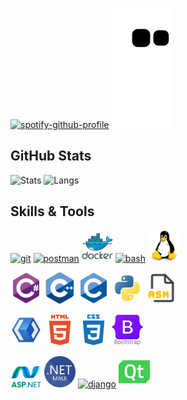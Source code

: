 [![spotify-github-profile](https://spotify-github-profile.vercel.app/api/view?uid=31ief7p6czjox3f6ud2pbdzw62wa&cover_image=true&theme=novatorem&show_offline=false&background_color=121212&interchange=false&bar_color=53b14f&bar_color_cover=false)](https://github.com/kittinan/spotify-github-profile)
<img src="https://github.com/denis-pptx/denis-pptx/blob/output/github-contribution-grid-snake.svg" />

## GitHub Stats  
<div>
  <img src="https://github-readme-stats.vercel.app/api?username=denis-pptx&show_icons=true&theme=dark&hide_border=true" alt="Stats" height="170" />
  <img src="https://github-readme-stats.vercel.app/api/top-langs/?username=denis-pptx&layout=compact&theme=dark&hide_border=true" alt="Langs" height="170" />
</div>

## Skills & Tools
<a href="https://git-scm.com/" target="_blank" rel="noreferrer"> <img src="https://www.vectorlogo.zone/logos/git-scm/git-scm-icon.svg" alt="git" width="50" height="50" /></a>
<a href="https://postman.com" target="_blank" rel="noreferrer"> <img src="https://www.vectorlogo.zone/logos/getpostman/getpostman-icon.svg" alt="postman" width="50" height="50" /></a>
<a href="https://www.docker.com/" target="_blank" rel="noreferrer"> <img src="https://raw.githubusercontent.com/devicons/devicon/master/icons/docker/docker-original-wordmark.svg" alt="docker" width="50" height="50" /></a>
<a href="https://www.gnu.org/software/bash/" target="_blank" rel="noreferrer"> <img src="https://icons-for-free.com/iconfiles/png/512/bash+dark-1331550886960171470.png" alt="bash" width="50" height="50" /></a>
<a href="https://www.linux.org/" target="_blank" rel="noreferrer"> <img src="https://raw.githubusercontent.com/devicons/devicon/master/icons/linux/linux-original.svg" alt="linux" width="50" height="50" /></a>

<a href="https://www.w3schools.com/cs/" target="_blank" rel="noreferrer"> <img src="https://raw.githubusercontent.com/devicons/devicon/master/icons/csharp/csharp-original.svg" alt="csharp" width="50" height="50" /></a>
<a href="https://www.w3schools.com/cpp/" target="_blank" rel="noreferrer"> <img src="https://raw.githubusercontent.com/devicons/devicon/master/icons/cplusplus/cplusplus-original.svg" alt="cplusplus" width="50" height="50" /></a>
<a href="https://www.cprogramming.com/" target="_blank" rel="noreferrer"> <img src="https://raw.githubusercontent.com/devicons/devicon/master/icons/c/c-original.svg" alt="c" width="50" height="50" /></a>
<a href="https://www.python.org" target="_blank" rel="noreferrer"> <img src="https://raw.githubusercontent.com/devicons/devicon/master/icons/python/python-original.svg" alt="python" width="50" height="50" /></a>
<a href="https://www.uobabylon.edu.iq/eprints/publication_1_26408_35.pdf" target="_blank" rel="noreferrer"> <img src="data/icons/asm.svg" alt="asm" width="50" height="50" /></a>

<a href="https://learn.microsoft.com/en-us/dotnet/maui/xaml/fundamentals/get-started" target="_blank" rel="noreferrer"> <img src="data/icons/xaml.png" alt="xaml" width="50"/></a>
<a href="https://www.w3.org/html/" target="_blank" rel="noreferrer"> <img src="https://raw.githubusercontent.com/devicons/devicon/master/icons/html5/html5-plain-wordmark.svg" alt="html5" width="50" height="50" /></a>
<a href="https://www.w3schools.com/css/" target="_blank" rel="noreferrer"> <img src="https://raw.githubusercontent.com/devicons/devicon/master/icons/css3/css3-plain-wordmark.svg" alt="css3" width="50" height="50" /></a>
<a href="https://getbootstrap.com" target="_blank" rel="noreferrer"> <img src="https://raw.githubusercontent.com/devicons/devicon/master/icons/bootstrap/bootstrap-original-wordmark.svg" alt="bootstrap" width="50" height="50" /></a>

<a href="https://dotnet.microsoft.com/en-us/apps/aspnet" target="_blank" rel="noreferrer"> <img src="data/icons/aspnet.png" alt="aspnet" width="50"/></a>
<a href="https://dotnet.microsoft.com/en-us/apps/maui" target="_blank" rel="noreferrer"> <img src="data/icons/maui.png" alt="maui" width="50" height="50"/></a>
<a href="https://www.djangoproject.com/" target="_blank" rel="noreferrer"> <img src="https://cdn.worldvectorlogo.com/logos/django.svg" alt="django" width="50" height="50" /></a>
<a href="https://www.qt.io/" target="_blank" rel="noreferrer"> <img src="https://raw.githubusercontent.com/devicons/devicon/master/icons/qt/qt-original.svg" alt="aspnet" width="50"/></a>
